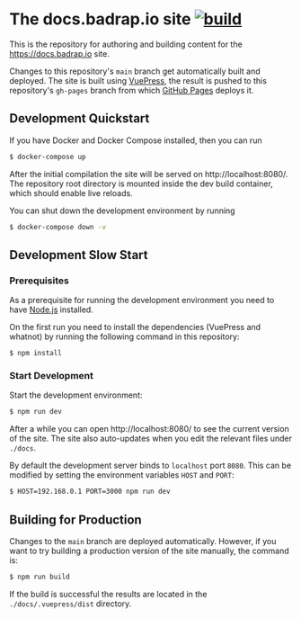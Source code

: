 # The docs.badrap.io site [![build](https://github.com/badrap/docs/workflows/build/badge.svg)](https://github.com/badrap/docs/actions?query=workflow%3Abuild)

This is the repository for authoring and building content for the https://docs.badrap.io site.

Changes to this repository's `main` branch get automatically built and deployed. The site is built using [VuePress](https://vuepress.vuejs.org/), the result is pushed to this repository's `gh-pages` branch from which [GitHub Pages](https://pages.github.com/) deploys it.

## Development Quickstart

If you have Docker and Docker Compose installed, then you can run

```sh
$ docker-compose up
```

After the initial compilation the site will be served on http://localhost:8080/. The repository root directory is mounted inside the dev build container, which should enable live reloads.

You can shut down the development environment by running

```sh
$ docker-compose down -v
```

## Development Slow Start

### Prerequisites

As a prerequisite for running the development environment you need to have [Node.js](https://nodejs.org) installed.

On the first run you need to install the dependencies (VuePress and whatnot) by running the following command in this repository:

```
$ npm install
```

### Start Development

Start the development environment:

```sh
$ npm run dev
```

After a while you can open http://localhost:8080/ to see the current version of the site. The site also auto-updates when you edit the relevant files under `./docs`.

By default the development server binds to `localhost` port `8080`. This can be modified by setting the environment variables `HOST` and `PORT`:

```sh
$ HOST=192.168.0.1 PORT=3000 npm run dev
```

## Building for Production

Changes to the `main` branch are deployed automatically. However, if you want to try building a production version of the site manually, the command is:

```sh
$ npm run build
```

If the build is successful the results are located in the `./docs/.vuepress/dist` directory.
